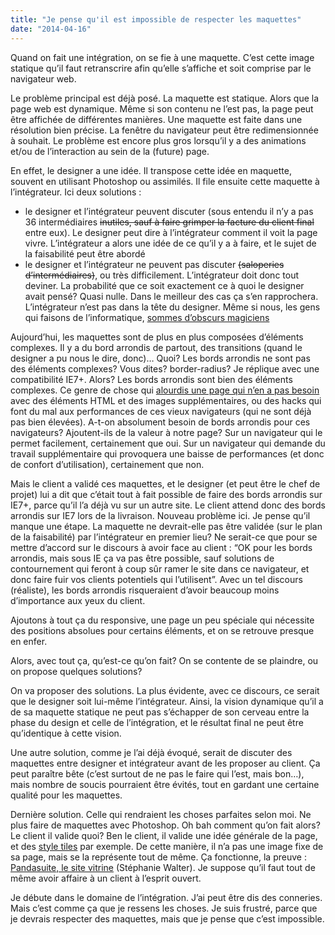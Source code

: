```yaml
---
title: "Je pense qu'il est impossible de respecter les maquettes"
date: "2014-04-16"
---
```


Quand on fait une intégration, on se fie à une maquette. C’est cette image
statique qu’il faut retranscrire afin qu’elle s’affiche et soit comprise par le
navigateur web.

Le problème principal est déjà posé. La maquette est statique. Alors que la
page web est dynamique. Même si son contenu ne l’est pas, la page peut être
affichée de différentes manières. Une maquette est faite dans une résolution
bien précise. La fenêtre du navigateur peut être redimensionnée à souhait. Le
problème est encore plus gros lorsqu’il y a des animations et/ou de
l’interaction au sein de la (future) page.

<span class="more"></span>

En effet, le designer a une idée. Il transpose cette idée en maquette, souvent
en utilisant Photoshop ou assimilés. Il file ensuite cette maquette à
l’intégrateur. Ici deux solutions :

* le designer et l’intégrateur peuvent discuter (sous entendu il n’y a pas 36
intermédiaires ~~inutiles, sauf à faire grimper la facture du client final~~
entre eux). Le designer peut dire à l’intégrateur comment il voit la page
vivre. L’intégrateur a alors une idée de ce qu’il y a à faire, et le sujet de
la faisabilité peut être abordé
* le designer et l’intégrateur ne peuvent pas discuter ~~(saloperies
d’intermédiaires)~~, ou très difficilement. L’intégrateur doit donc tout
deviner. La probabilité que ce soit exactement ce à quoi le designer avait
pensé? Quasi nulle. Dans le meilleur des cas ça s’en rapprochera. L’intégrateur
n’est pas dans la tête du designer. Même si nous, les gens qui faisons de
l’informatique, [sommes d’obscurs
magiciens](https://www.youtube.com/watch?v=BKorP55Aqvg)

Aujourd’hui, les maquettes sont de plus en plus composées d’éléments complexes.
Il y a du bord arrondis de partout, des transitions (quand le designer a pu
nous le dire, donc)… Quoi? Les bords arrondis ne sont pas des éléments
complexes? Vous dites? border-radius? Je réplique avec une compatibilité IE7+.
Alors? Les bords arrondis sont bien des éléments complexes. Ce genre de chose
qui [alourdis une page qui n’en a pas
besoin](http://www.sitepoint.com/web-page-weight-2012/) avec des éléments HTML
et des images supplémentaires, ou des hacks qui font du mal aux performances de
ces vieux navigateurs (qui ne sont déjà pas bien élevées). A-t-on absolument
besoin de bords arrondis pour ces navigateurs? Ajoutent-ils de la valeur à
notre page? Sur un navigateur qui le permet facilement, certainement que oui.
Sur un navigateur qui demande du travail supplémentaire qui provoquera une
baisse de performances (et donc de confort d’utilisation), certainement que
non.

Mais le client a validé ces maquettes, et le designer (et peut être le chef de
projet) lui a dit que c’était tout à fait possible de faire des bords arrondis
sur IE7+, parce qu’il l’a déjà vu sur un autre site. Le client attend donc des
bords arrondis sur IE7 lors de la livraison. Nouveau problème ici. Je pense
qu’il manque une étape. La maquette ne devrait-elle pas être validée (sur le
plan de la faisabilité) par l’intégrateur en premier lieu? Ne serait-ce que
pour se mettre d’accord sur le discours à avoir face au client : “OK pour les
bords arrondis, mais sous IE ça va pas être possible, sauf solutions de
contournement qui feront à coup sûr ramer le site dans ce navigateur, et donc
faire fuir vos clients potentiels qui l’utilisent”. Avec un tel discours
(réaliste), les bords arrondis risqueraient d’avoir beaucoup moins d’importance
aux yeux du client.

Ajoutons à tout ça du responsive, une page un peu spéciale qui nécessite des
positions absolues pour certains éléments, et on se retrouve presque en enfer.

Alors, avec tout ça, qu’est-ce qu’on fait? On se contente de se plaindre, ou on
propose quelques solutions?

On va proposer des solutions. La plus évidente, avec ce discours, ce serait que
le designer soit lui-même l’intégrateur. Ainsi, la vision dynamique qu’il a de
sa maquette statique ne peut pas s’échapper de son cerveau entre la phase du
design et celle de l’intégration, et le résultat final ne peut être
qu’identique à cette vision.

Une autre solution, comme je l’ai déjà évoqué, serait de discuter des maquettes
entre designer et intégrateur avant de les proposer au client. Ça peut paraître
bête (c’est surtout de ne pas le faire qui l’est, mais bon…), mais nombre de
soucis pourraient être évités, tout en gardant une certaine qualité pour les
maquettes.

Dernière solution. Celle qui rendraient les choses parfaites selon moi. Ne plus
faire de maquettes avec Photoshop. Oh bah comment qu’on fait alors? Le client
il valide quoi? Ben le client, il valide une idée générale de la page, et des
[style
tiles](http://letrainde13h37.fr/4/style-tiles-nouvel-outil-pour-webdesigner/)
par exemple. De cette manière, il n’a pas une image fixe de sa page, mais se la
représente tout de même. Ça fonctionne, la preuve : [Pandasuite, le site
vitrine](http://www.inpixelitrust.fr/portfolio/pandasuite-site-vitrine/)
(Stéphanie Walter). Je suppose qu’il faut tout de même avoir affaire à un
client à l’esprit ouvert.

Je débute dans le domaine de l’intégration. J’ai peut être dis des conneries.
Mais c’est comme ça que je ressens les choses. Je suis frustré, parce que je
devrais respecter des maquettes, mais que je pense que c’est impossible.
